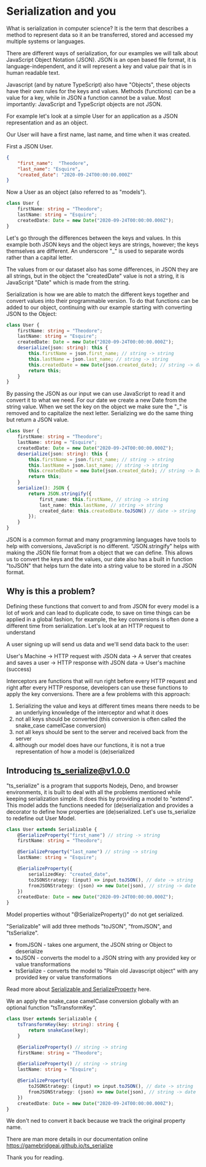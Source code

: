 # Serialization and you

What is serialization in computer science? It is the term that describes a method to 
represent data so it an be transferred, stored and accessed my multiple systems or languages.

There are different ways of serialization, for our examples we will talk about 
JavaScript Object Notation (JSON). JSON is an open based file format, it is language-independent, 
and it will represent a key and value pair that is in human readable text.

Javascript (and by nature TypeScript) also have "Objects", these objects have their
own rules for the keys and values. Methods (functions) can be a value for a key, while in
JSON a function cannot be a value. Most importantly: JavaScript and TypeScript objects
are not JSON.

For example let's look at a simple User for an application as a JSON representation and as an object.

Our User will have a first name, last name, and time when it was created.

First a JSON User.

```json
{
    "first_name":  "Theodore",
    "last_name": "Esquire",
    "created_date": "2020-09-24T00:00:00.000Z"
}
```

Now a User as an object (also referred to as "models").

```ts
class User {
    firstName: string = "Theodore";
    lastName: string = "Esquire";
    createdDate: Date = new Date("2020-09-24T00:00:00.000Z");
}
```

Let's go through the differences between the keys and values. In this example both JSON keys and
the object keys are strings, however; the keys themselves are different. An underscore "_" is used
to separate words rather than a capital letter. 

The values from or our dataset also has some differences, in JSON they are all strings, but in the object 
the "createdDate" value is not a string, it is JavaScript "Date" which is made from the string.

Serialization is how we are able to match the different keys together and convert values into their programmable
version. To do that functions can be added to our object, continuing with our example starting with converting JSON to the Object:

```ts
class User {
    firstName: string = "Theodore";
    lastName: string = "Esquire";
    createdDate: Date = new Date("2020-09-24T00:00:00.000Z");
    deserialize(json: string): this {
        this.firstName = json.first_name; // string -> string
        this.lastName = json.last_name; // string -> string
        this.createdDate = new Date(json.created_date); // string -> date
        return this;
    }
}
```
By passing the JSON as our input we can use JavaScript to read it and convert it to what we need.
For our date we create a new Date from the string value. When we set the key on the object we
make sure the "_" is removed and to capitalize the next letter. Serializing we do the same thing but
return a JSON value.

```ts
class User {
    firstName: string = "Theodore";
    lastName: string = "Esquire";
    createdDate: Date = new Date("2020-09-24T00:00:00.000Z");
    deserialize(json: string): this {
        this.firstName = json.first_name; // string -> string
        this.lastName = json.last_name; // string -> string
        this.createdDate = new Date(json.created_date); // string -> Date
        return this;
    }
    serialize(): JSON {
        return JSON.stringify({
            first_name: this.firstName, // string -> string
            last_name: this.lastName, // string -> string
            created_date: this.createdDate.toJSON() // date -> string
        });
    }
}
```
JSON is a common format and many programming languages have tools to help with conversions, JavaScript 
is no different. "JSON.stringify" helps with making the JSON file format from a object that we can define.
This allows us to convert the keys and the values, our date also has a built in function "toJSON" that helps 
turn the date into a string value to be stored in a JSON format.

## Why is this a problem?

Defining these functions that convert to and from JSON for every model is a lot of work and can lead to
duplicate code, to save on time things can be applied in a global fashion, for example, the key conversions
is often done a different time from serialization. Let's look at an HTTP request to understand

A user signing up will send us data and we'll send data back to the user:

User's Machine -> HTTP request with JSON data -> A server that creates and saves a user -> HTTP response with JSON data -> User's machine (success)

Interceptors are functions that will run right before every HTTP request and right after every HTTP response, 
developers can use these functions to apply the key conversions. There are a few problems with this approach:
1. Serializing the value and keys at different times means there needs to be an underlying knowledge of the interceptor and what it does
2. not all keys should be converted (this conversion is often called the snake_case camelCase conversion)
3. not all keys should be sent to the server and received back from the server
4. although our model does have our functions, it is not a true representation of how a model is (de)serialized

## Introducing ts_serialize@v1.0.0

"ts_serialize" is a program that supports Nodejs, Deno, and browser environments, it is built to deal with all the problems mentioned while keeping serialization simple. It does this by providing a model to "extend". This model adds the functions needed for (de)serialization and provides a decorator to define how properties are (de)serialized. Let's use ts_serialize to redefine out User Model.

```ts
class User extends Serializable {
    @SerializeProperty("first_name") // string -> string
    firstName: string = "Theodore";

    @SerializeProperty("last_name") // string -> string
    lastName: string = "Esquire";

    @SerializeProperty({
        serializedKey: "created_date",
        toJSONStrategy: (input) => input.toJSON(), // date -> string
        fromJSONStrategy: (json) => new Date(json), // string -> date
    })
    createdDate: Date = new Date("2020-09-24T00:00:00.000Z");
}
```

Model properties without "@SerializeProperty()" do not get serialized.

"Serializable" will add three methods "toJSON", "fromJSON", and "tsSerialize". 
- fromJSON - takes one argument, the JSON string or Object to deserialize
- toJSON - converts the model to a JSON string with any provided key or value transformations
- tsSerialize - converts the model to "Plain old Javascript object" with any provided key or value transformations

Read more about [Serializable and SerializeProperty](https://gamebridgeai.github.io/ts_serialize/serializable) here.

We an apply the snake_case camelCase conversion globally with an optional function "tsTransformKey".


```ts
class User extends Serializable {
    tsTransformKey(key: string): string {
        return snakeCase(key);
    }

    @SerializeProperty() // string -> string
    firstName: string = "Theodore";

    @SerializeProperty() // string -> string
    lastName: string = "Esquire";

    @SerializeProperty({
        toJSONStrategy: (input) => input.toJSON(), // date -> string
        fromJSONStrategy: (json) => new Date(json), // string -> date
    })
    createdDate: Date = new Date("2020-09-24T00:00:00.000Z");
}
```

We don't ned to convert it back because we track the original property name.

There are man more details in our documentation online https://gamebridgeai.github.io/ts_serialize

Thank you for reading.